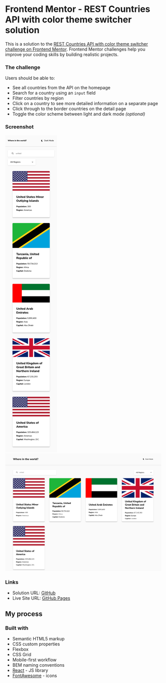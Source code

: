 # Frontend Mentor - REST Countries API with color theme switcher solution

This is a solution to the [REST Countries API with color theme switcher challenge on Frontend Mentor](https://www.frontendmentor.io/challenges/rest-countries-api-with-color-theme-switcher-5cacc469fec04111f7b848ca). Frontend Mentor challenges help you improve your coding skills by building realistic projects.

### The challenge

Users should be able to:

- See all countries from the API on the homepage
- Search for a country using an `input` field
- Filter countries by region
- Click on a country to see more detailed information on a separate page
- Click through to the border countries on the detail page
- Toggle the color scheme between light and dark mode _(optional)_

### Screenshot

![](./mobile.png)
![](./desktop.png)

### Links

- Solution URL: [GitHub](https://github.com/crackerFactory64/Frontend-Mentor-Projects/tree/main/rest-countries-api-with-color-theme-switcher-master)
- Live Site URL: [GitHub Pages](https://crackerfactory64.github.io/fm-countries-app/)

## My process

### Built with

- Semantic HTML5 markup
- CSS custom properties
- Flexbox
- CSS Grid
- Mobile-first workflow
- BEM naming conventions
- [React](https://reactjs.org/) - JS library
- [FontAwesome](https://fontawesome.com) - icons
